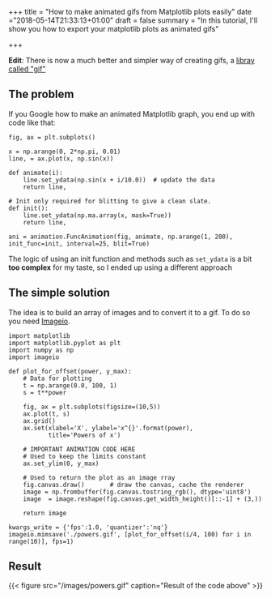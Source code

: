 +++
title = "How to make animated gifs from Matplotlib plots easily"
date ="2018-05-14T21:33:13+01:00"
draft = false
summary = "In this tutorial, I'll show you how to export your matplotlib plots as animated gifs"

+++

**Edit**: There is now a much better and simpler way of creating gifs, a [libray called "gif"](https://github.com/maxhumber/gif)
## The problem

If you Google how to make an animated Matplotlib graph, you end up with code like that:

    fig, ax = plt.subplots()

    x = np.arange(0, 2*np.pi, 0.01)
    line, = ax.plot(x, np.sin(x))

    def animate(i):
        line.set_ydata(np.sin(x + i/10.0))  # update the data
        return line,

    # Init only required for blitting to give a clean slate.
    def init():
        line.set_ydata(np.ma.array(x, mask=True))
        return line,

    ani = animation.FuncAnimation(fig, animate, np.arange(1, 200), init_func=init, interval=25, blit=True)

The logic of using an init function and methods such as `set_ydata` is a bit **too complex** for my taste, so I ended up using a different approach

## The simple solution

The idea is to build an array of images and to convert it to a gif. To do so you need [Imageio](https://imageio.github.io/).

    import matplotlib
    import matplotlib.pyplot as plt
    import numpy as np
    import imageio

    def plot_for_offset(power, y_max):
        # Data for plotting
        t = np.arange(0.0, 100, 1)
        s = t**power

        fig, ax = plt.subplots(figsize=(10,5))
        ax.plot(t, s)
        ax.grid()
        ax.set(xlabel='X', ylabel='x^{}'.format(power),
               title='Powers of x')

        # IMPORTANT ANIMATION CODE HERE
        # Used to keep the limits constant
        ax.set_ylim(0, y_max)

        # Used to return the plot as an image rray
        fig.canvas.draw()       # draw the canvas, cache the renderer
        image = np.frombuffer(fig.canvas.tostring_rgb(), dtype='uint8')
        image  = image.reshape(fig.canvas.get_width_height()[::-1] + (3,))

        return image

    kwargs_write = {'fps':1.0, 'quantizer':'nq'}
    imageio.mimsave('./powers.gif', [plot_for_offset(i/4, 100) for i in range(10)], fps=1)

## Result

{{< figure src="/images/powers.gif" caption="Result of the code above" >}}
